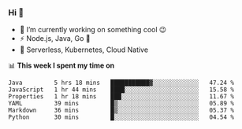 ### Hi 👋

<!--
**nodejh/nodejh** is a ✨ _special_ ✨ repository because its `README.md` (this file) appears on your GitHub profile.

Here are some ideas to get you started:

- 🔭 I’m currently working on ...
- 🌱 I’m currently learning ...
- 👯 I’m looking to collaborate on ...
- 🤔 I’m looking for help with ...
- 💬 Ask me about ...
- 📫 How to reach me: ...
- 😄 Pronouns: ...
- ⚡ Fun fact: ...
-->

- 🔭 I’m currently working on something cool :wink:
- ⚡ Node.js, Java, Go :thought_balloon:
- 🤖 Serverless, Kubernetes, Cloud Native

📊 **This week I spent my time on**

<!--START_SECTION:waka-->

```text
Java         5 hrs 18 mins   ███████████▓░░░░░░░░░░░░░   47.24 %
JavaScript   1 hr 44 mins    ████░░░░░░░░░░░░░░░░░░░░░   15.58 %
Properties   1 hr 18 mins    ███░░░░░░░░░░░░░░░░░░░░░░   11.67 %
YAML         39 mins         █▒░░░░░░░░░░░░░░░░░░░░░░░   05.89 %
Markdown     36 mins         █▒░░░░░░░░░░░░░░░░░░░░░░░   05.37 %
Python       30 mins         █░░░░░░░░░░░░░░░░░░░░░░░░   04.54 %
```

<!--END_SECTION:waka-->


<!--
:traffic_light: **Visitors**

![visitors](https://visitor-badge.glitch.me/badge?page_id=nodejh.nodejh)
-->
